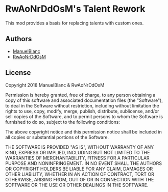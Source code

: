 # RwAoNrDdOsM's Talent Rework

This mod provides a basis for replacing talents with custom ones.



## Authors

+ [ManuelBlanc](https://github.com/ManuelBlanc)
+ [RwAoNrDdOsM](https://github.com/RwAoNrDdOsM)

## License


Copyright 2018 ManuelBlanc & RwAoNrDdOsM

Permission is hereby granted, free of charge, to any person obtaining a copy of this software and associated documentation files (the "Software"), to deal in the Software without restriction, including without limitation the rights to use, copy, modify, merge, publish, distribute, sublicense, and/or sell copies of the Software, and to permit persons to whom the Software is furnished to do so, subject to the following conditions:

The above copyright notice and this permission notice shall be included in all copies or substantial portions of the Software.

THE SOFTWARE IS PROVIDED "AS IS", WITHOUT WARRANTY OF ANY KIND, EXPRESS OR IMPLIED, INCLUDING BUT NOT LIMITED TO THE WARRANTIES OF MERCHANTABILITY, FITNESS FOR A PARTICULAR PURPOSE AND NONINFRINGEMENT. IN NO EVENT SHALL THE AUTHORS OR COPYRIGHT HOLDERS BE LIABLE FOR ANY CLAIM, DAMAGES OR OTHER LIABILITY, WHETHER IN AN ACTION OF CONTRACT, TORT OR OTHERWISE, ARISING FROM, OUT OF OR IN CONNECTION WITH THE SOFTWARE OR THE USE OR OTHER DEALINGS IN THE SOFTWARE.

